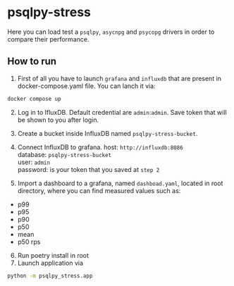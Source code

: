 # psqlpy-stress

Here you can load test a `psqlpy`, `asycnpg` and `psycopg` drivers in order to compare their performance.

## How to run

1. First of all you have to launch `grafana` and `influxdb` that are present in docker-compose.yaml file.
   You can lanch it via:

```bash
docker compose up
```

2. Log in to IfluxDB. Default credential are `admin`:`admin`. Save token that will be shown to you after login.
3. Create a bucket inside InfluxDB named `psqlpy-stress-bucket`.
4. Connect InfluxDB to grafana.
   host: `http://influxdb:8086`  
   database: `psqlpy-stress-bucket`  
   user: `admin`  
   password: is your token that you saved at `step 2`

5. Import a dashboard to a grafana, named `dashboad.yaml`, located in root directory, where you can find measured values such as:

- p99
- p95
- p90
- p50
- mean
- p50 rps

6. Run poetry install in root
7. Launch application via

```bash
python -m psqlpy_stress.app
```
